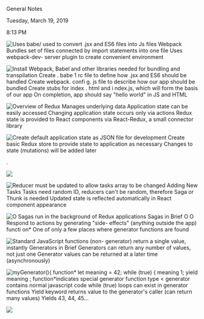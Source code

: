General Notes

Tuesday, March 19, 2019

8:13 PM

![Uses babe/ used to convert .jsx and ES6 files into Js files Webpack Bundles set of files connected by import statements into one file Uses webpack-dev- server plugin to create convenient environment ](000_General_Notes_000.png)

![Install Webpack, Babel and other libraries needed for bundling and transpilation Create . babe 1 rc file to define how .jsx and ES6 should be handled Create webpack. confi g. js file to describe how our app should be bundled Create stubs for index . html and i ndex.js, which will form the basis of our app On completion, app should say \"hello world\" in JS and HTML ](000_General_Notes_001.png)

![Overview of Redux Manages underlying data Application state can be easily accessed Changing application state occurs only via actions Redux state is provided to React components via React-Redux, a small connector library ](000_General_Notes_002.png)

![Create default application state as JSON file for development Create basic Redux store to provide state to application as necessary Changes to state (mutations) will be added later ](000_General_Notes_003.png)

.

![](000_General_Notes_004.png)

![Reducer must be updated to allow tasks array to be changed Adding New Tasks Tasks need random ID, reducers can\'t be random, therefore Saga or Thunk is needed Updated state is reflected automatically in React component appearance ](000_General_Notes_005.png)

![O Sagas run in the background of Redux applications Sagas in Brief O O Respond to actions by generating \"side- effects\" (anything outside the app) functi on\* One of only a few places where generator functions are found ](000_General_Notes_006.png)

![Standard JavaScript functions (non- generator) return a single value, instantly Generators in Brief Generators can return any number of values, not just one Generator values can be returned at a later time (asynchronously) ](000_General_Notes_007.png)

![myGenerator(){ function\* let meaning = 42; while (true) { meaning 1; yield meaning ; function\*indicates special generator function type \< generator contains normal javascript code while (true) loops can exist in generator functions Yield keyword returns value to the generator\'s caller (can return many values) Yields 43, 44, 45\... ](000_General_Notes_008.png)

![](000_General_Notes_009.png)
